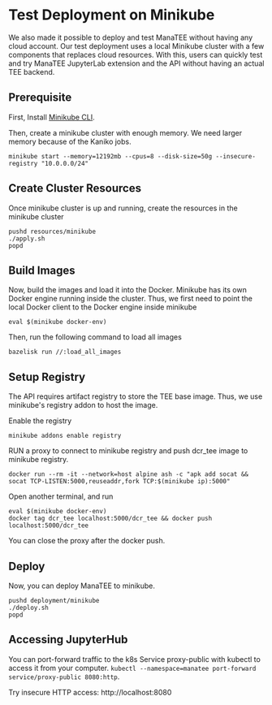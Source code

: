 # Test Deployment on Minikube

We also made it possible to deploy and test ManaTEE without having any cloud account.
Our test deployment uses a local Minikube cluster with a few components that replaces cloud resources.
With this, users can quickly test and try ManaTEE JupyterLab extension and the API without having an actual TEE backend.

## Prerequisite

First, Install [Minikube CLI](https://minikube.sigs.k8s.io/docs/start/).

Then, create a minikube cluster with enough memory. We need larger memory because of the Kaniko jobs.

```
minikube start --memory=12192mb --cpus=8 --disk-size=50g --insecure-registry "10.0.0.0/24"
```

## Create Cluster Resources

Once minikube cluster is up and running, create the resources in the minikube cluster

```
pushd resources/minikube
./apply.sh
popd
```

## Build Images

Now, build the images and load it into the Docker.
Minikube has its own Docker engine running inside the cluster.
Thus, we first need to point the local Docker client to the Docker engine inside minikube 

```
eval $(minikube docker-env)
```

Then, run the following command to load all images

```
bazelisk run //:load_all_images
```

## Setup Registry

The API requires artifact registry to store the TEE base image.
Thus, we use minikube's registry addon to host the image.

Enable the registry
```
minikube addons enable registry
```

RUN a proxy to connect to minikube registry and push dcr_tee image to minikube registry.
```
docker run --rm -it --network=host alpine ash -c "apk add socat && socat TCP-LISTEN:5000,reuseaddr,fork TCP:$(minikube ip):5000"
```

Open another terminal, and run

```
eval $(minikube docker-env)
docker tag dcr_tee localhost:5000/dcr_tee && docker push localhost:5000/dcr_tee
```

You can close the proxy after the docker push.

## Deploy

Now, you can deploy ManaTEE to minikube.

```
pushd deployment/minikube
./deploy.sh
popd
```

## Accessing JupyterHub

You can port-forward traffic to the k8s Service proxy-public with kubectl to access it from your computer. `kubectl --namespace=manatee port-forward service/proxy-public 8080:http`. 

Try insecure HTTP access: http://localhost:8080
